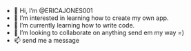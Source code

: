 - 👋 Hi, I’m @ERICAJONES001
- 👀 I’m interested in learning how to create my own app.
- 🌱 I’m currently learning how to write code.
- 💞️ I’m looking to collaborate on anything send em my way =)
- 📫 send me a message 

<!---
ERICAJONES001/ERICAJONES001 is a ✨ special ✨ repository because its `README.md` (this file) appears on your GitHub profile.
You can click the Preview link to take a look at your changes.
--->
